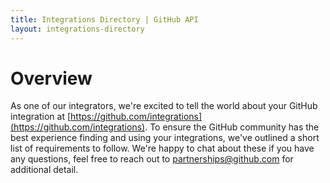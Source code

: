 ```yaml
---
title: Integrations Directory | GitHub API
layout: integrations-directory
---
```


# Overview

As one of our integrators, we're excited to tell the world about your GitHub integration at [https://github.com/integrations](https://github.com/integrations). To ensure the GitHub community has the best experience finding and using your integrations, we've outlined a short list of requirements to follow. We're happy to chat about these if you have any questions, feel free to reach out to [partnerships@github.com](mailto:partnerships@github.com) for additional detail.
